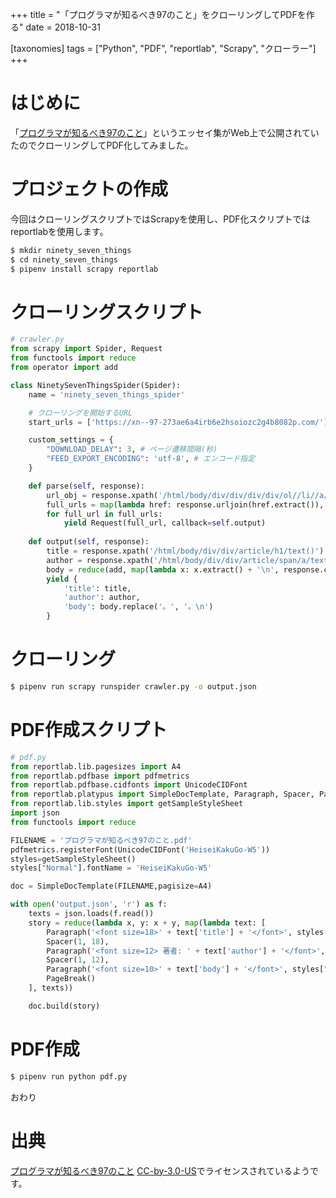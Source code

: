 +++
title = "「プログラマが知るべき97のこと」をクローリングしてPDFを作る"
date = 2018-10-31

[taxonomies]
tags = ["Python", "PDF", "reportlab", "Scrapy", "クローラー"]
+++

# はじめに
「[プログラマが知るべき97のこと](https://www.oreilly.co.jp/books/9784873114798/)」というエッセイ集がWeb上で公開されていたのでクローリングしてPDF化してみました。

<!-- more -->

# プロジェクトの作成
今回はクローリングスクリプトではScrapyを使用し、PDF化スクリプトではreportlabを使用します。

```bash
$ mkdir ninety_seven_things
$ cd ninety_seven_things
$ pipenv install scrapy reportlab
```

# クローリングスクリプト
```python
# crawler.py
from scrapy import Spider, Request
from functools import reduce
from operator import add

class NinetySevenThingsSpider(Spider):
    name = 'ninety_seven_things_spider'

    # クローリングを開始するURL
    start_urls = ['https://xn--97-273ae6a4irb6e2hsoiozc2g4b8082p.com/']

    custom_settings = {
        "DOWNLOAD_DELAY": 3, # ページ遷移間隔(秒)
        "FEED_EXPORT_ENCODING": 'utf-8', # エンコード指定
    }

    def parse(self, response):
        url_obj = response.xpath('/html/body/div/div/div/div/ol//li//a/@href')
        full_urls = map(lambda href: response.urljoin(href.extract()), url_obj)
        for full_url in full_urls:
            yield Request(full_url, callback=self.output)
            
    def output(self, response):
        title = response.xpath('/html/body/div/div/article/h1/text()').extract_first()
        author = response.xpath('/html/body/div/div/article/span/a/text()').extract_first()
        body = reduce(add, map(lambda x: x.extract() + '\n', response.css('p::text')[:-3]))
        yield {
            'title': title,
            'author': author,
            'body': body.replace('。', '。\n')
        }
```

# クローリング
```bash
$ pipenv run scrapy runspider crawler.py -o output.json
```

# PDF作成スクリプト
```python
# pdf.py
from reportlab.lib.pagesizes import A4
from reportlab.pdfbase import pdfmetrics
from reportlab.pdfbase.cidfonts import UnicodeCIDFont
from reportlab.platypus import SimpleDocTemplate, Paragraph, Spacer, PageBreak
from reportlab.lib.styles import getSampleStyleSheet
import json
from functools import reduce

FILENAME = 'プログラマが知るべき97のこと.pdf'
pdfmetrics.registerFont(UnicodeCIDFont('HeiseiKakuGo-W5'))
styles=getSampleStyleSheet()
styles["Normal"].fontName = 'HeiseiKakuGo-W5'

doc = SimpleDocTemplate(FILENAME,pagisize=A4)

with open('output.json', 'r') as f:
    texts = json.loads(f.read())
    story = reduce(lambda x, y: x + y, map(lambda text: [
        Paragraph('<font size=18>' + text['title'] + '</font>', styles["Normal"]),
        Spacer(1, 18),
        Paragraph('<font size=12> 著者: ' + text['author'] + '</font>', styles["Normal"]),
        Spacer(1, 12),
        Paragraph('<font size=10>' + text['body'] + '</font>', styles["Normal"]),
        PageBreak()
    ], texts))

    doc.build(story)
```

# PDF作成
```bash
$ pipenv run python pdf.py
```

おわり

# 出典
[プログラマが知るべき97のこと](https://プログラマが知るべき97のこと.com/)
[CC-by-3.0-US](https://creativecommons.org/licenses/by/3.0/us/deed.ja)でライセンスされているようです。
